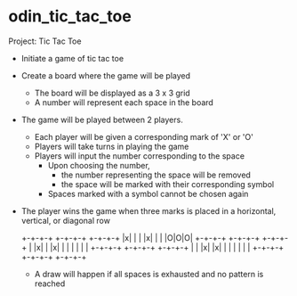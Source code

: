 # odin_tic_tac_toe
Project: Tic Tac Toe

* Initiate a game of tic tac toe
* Create a board where the game will be played
  - The board will be displayed as a 3 x 3 grid
  - A number will represent each space in the board
* The game will be played between 2 players.
  - Each player will be given a corresponding mark of 'X' or 'O'
  - Players will take turns in playing the game
  - Players will input the number corresponding to the space
    - Upon choosing the number, 
      - the number representing the space will be removed
      - the space will be marked with their corresponding symbol
    - Spaces marked with a symbol cannot be chosen again 
* The player wins the game when three marks is placed in a horizontal, 
  vertical, or diagonal row

  +-+-+-+  +-+-+-+  +-+-+-+
  |x| | |  |x| | |  |O|O|O|
  +-+-+-+  +-+-+-+  +-+-+-+
  | |x| |  |x| | |  | | | |
  +-+-+-+  +-+-+-+  +-+-+-+
  | | |x|  |x| | |  | | | |
  +-+-+-+  +-+-+-+  +-+-+-+

  - A draw will happen if all spaces is exhausted and no pattern is reached